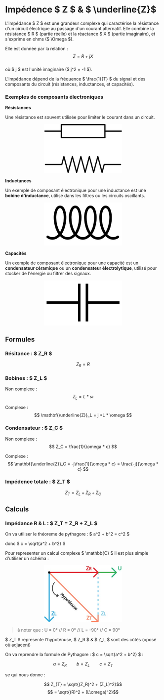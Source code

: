 # Impédence $ Z $ & $ \underline{Z}$

L'impédance $ Z $ est une grandeur complexe qui caractérise la résistance d'un circuit électrique au passage d'un courant alternatif. Elle combine la résistance $ R $ (partie réelle) et la réactance $ X $ (partie imaginaire), et s'exprime en ohms ($ \Omega $).

Elle est donnée par la relation :  
$$ Z = R + jX $$  
où $ j $ est l'unité imaginaire ($ j^2 = -1 $).

L'impédance dépend de la fréquence $ \frac{1}{T} $ du signal et des composants du circuit (résistances, inductances, et capacités).

### Exemples de composants électroniques

**Résistances**

Une résistance est souvent utilisée pour limiter le courant dans un circuit.

<div align="center">
    <img src="images/resistance.jpg" alt="resistance" width="50%">
</div>

**Inductances**

Un exemple de composant électronique pour une inductance est une **bobine d'inductance**, utilisé dans les filtres ou les circuits oscillants.

<div align="center">
    <img src="images/bobine.jpg" alt="resistance" width="50%">
</div>

**Capacités**

Un exemple de composant électronique pour une capacité est un **condensateur céramique** ou un **condensateur électrolytique**, utilisé pour stocker de l'énergie ou filtrer des signaux.

<div align="center">
    <img src="images/condensateur.jpg" alt="resistance" width="50%">
</div>

## Formules

### Résitance : $ Z_R $

$$ Z_R = R $$

### Bobines : $ Z_L $ 

Non complexe :
$$ Z_L = L * \omega $$ 

Complexe :
$$ \mathbf{\underline{Z}}_L = j *L * \omega $$

### Condensateur : $ Z_C $

Non complexe :
$$ Z_C = \frac{1}{\omega * c} $$

Complexe :
$$ \mathbf{\underline{Z}}_C = -j\frac{1}{\omega * c}  = \frac{-j}{\omega * c} $$

### Impédence totale : $ Z_T $

$$ Z_T = Z_L + Z_R + Z_C$$



## Calculs

### Impédance R & L : $ Z_T = Z_R + Z_L $

On va utiliser le théoreme de pythagore : $ a^2 + b^2 = c^2 $

donc $ c = \sqrt{a^2 + b^2} $

Pour representer un calcul complexe $ \mathbb{C} $ il est plus simple d'utiliser un schéma :

<div align="center">
    <img src="images/schema_impedance-rl/schema_impedance-rl.jpg" alt="resistance" width="50%">
</div>

> à noter que : U = 0° // R = 0° // L = -90° // C = 90°

$ Z_T $ represente l'hypoténuse, $ Z_R $ & $ Z_L $ sont des côtés (oposé où adjacent)

On va reprendre la formule de Pythagore : $ c = \sqrt{a^2 + b^2} $ : 

$$ a = Z_R \qquad b = Z_L \qquad  c = Z_T $$

se qui nous donne : 

$$ Z_{T} =  \sqrt{(Z_R)^2 + (Z_L)^2}$$
$$ =  \sqrt{(R)^2 + (L\omega)^2}$$
